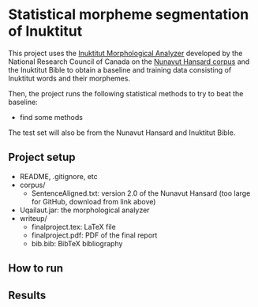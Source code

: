 # Statistical morpheme segmentation of Inuktitut

This project uses the [Inuktitut Morphological Analyzer](http://www.inuktitutcomputing.ca/Uqailaut/info.php) developed by the National Research Council of Canada on the [Nunavut Hansard corpus](http://www.inuktitutcomputing.ca/NunavutHansard/info.php?lang=en) and the Inuktitut Bible to obtain a baseline and training data consisting of Inuktitut words and their morphemes.

Then, the project runs the following statistical methods to try to beat the baseline:
- find some methods

The test set will also be from the Nunavut Hansard and Inuktitut Bible.

## Project setup
- README, .gitignore, etc
- corpus/
    - SentenceAligned.txt: version 2.0 of the Nunavut Hansard (too large for GitHub, download from link above)
- Uqailaut.jar: the morphological analyzer
- writeup/
    - finalproject.tex: LaTeX file
    - finalproject.pdf: PDF of the final report
    - bib.bib: BibTeX bibliography

## How to run

## Results